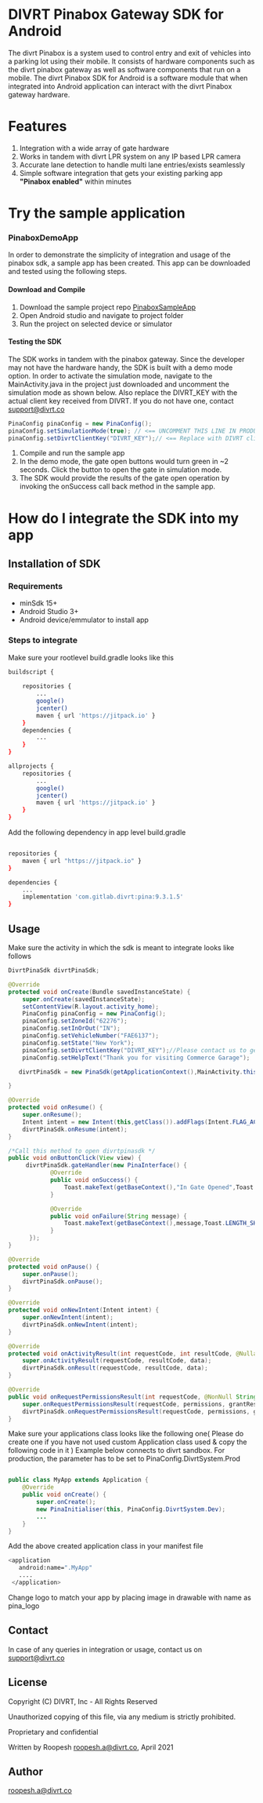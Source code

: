 # DIVRT Pinabox Gateway SDK for Android

The divrt Pinabox is a system used to control entry and exit of vehicles into a parking lot using their mobile. It consists of hardware components such as the divrt pinabox gateway as well as software components that run on a mobile. The divrt Pinabox SDK for Android is a software module that when integrated into Android application can interact with the divrt Pinabox gateway hardware.

# Features

1. Integration with a wide array of gate hardware
1. Works in tandem with divrt LPR system on any IP based LPR camera
1. Accurate lane detection to handle multi lane entries/exists seamlessly  
1. Simple software integration that gets your existing parking app **"Pinabox enabled"** within minutes

# Try the sample application
### PinaboxDemoApp 
In order to demonstrate the simplicity of integration and usage of the pinabox sdk, a sample app has been created. This app can be downloaded and tested using the following steps.
#### Download and Compile


1. Download the sample project repo [PinaboxSampleApp](https://github.com/divrt/pinabox_android_sdk_sample)
1. Open Android studio and navigate to project folder
1. Run the project on selected device or simulator

#### Testing the SDK 
The SDK works in tandem with the pinabox gateway. Since the developer may not have the hardware handy, the SDK is built with a demo mode option. In order to activate the simulation mode, navigate to the MainActivity.java in the project just downloaded and uncomment the simulation mode as shown below. Also replace the DIVRT_KEY with the actual client key received from DIVRT. If you do not have one, contact support@divrt.co

```java
PinaConfig pinaConfig = new PinaConfig();
pinaConfig.setSimulationMode(true); // <== UNCOMMENT THIS LINE IN PRODUCTION
pinaConfig.setDivrtClientKey("DIVRT_KEY");// <== Replace with DIVRT client key.
```

1. Compile and run the sample app
2. In the demo mode, the gate open buttons would turn green in ~2 seconds. Click the button to open the gate in simulation mode.
3. The SDK would provide the results of the gate open operation by invoking the onSuccess call back method in the sample app.

# How do I integrate the SDK into my app 

## Installation of SDK

### Requirements
- minSdk 15+ 
- Android Studio 3+
- Android device/emmulator to install app


### Steps to integrate

Make sure your rootlevel build.gradle looks like this


```bash
buildscript {
    
    repositories {
        ...
        google()
        jcenter()
        maven { url 'https://jitpack.io' }
    }
    dependencies {
        ...
    }
}

allprojects {
    repositories {
        ...
        google()
        jcenter()
        maven { url 'https://jitpack.io' }
    }
}
```
Add the following dependency in app level build.gradle
```bash

repositories {
    maven { url "https://jitpack.io" }
}

dependencies {
    ...
    implementation 'com.gitlab.divrt:pina:9.3.1.5'
}
```

## Usage
Make sure the activity in which the sdk is meant to integrate looks like follows

```java
DivrtPinaSdk divrtPinaSdk;

@Override
protected void onCreate(Bundle savedInstanceState) {
    super.onCreate(savedInstanceState);
    setContentView(R.layout.activity_home);
    PinaConfig pinaConfig = new PinaConfig();
    pinaConfig.setZoneId("62276");
    pinaConfig.setInOrOut("IN");
    pinaConfig.setVehicleNumber("FAE6137");
    pinaConfig.setState("New York");
    pinaConfig.setDivrtClientKey("DIVRT_KEY");//Please contact us to get your key
    pinaConfig.setHelpText("Thank you for visiting Commerce Garage");

   divrtPinaSdk = new PinaSdk(getApplicationContext(),MainActivity.this,pinaConfig);

}

@Override
protected void onResume() {
    super.onResume();
    Intent intent = new Intent(this,getClass()).addFlags(Intent.FLAG_ACTIVITY_SINGLE_TOP);
    divrtPinaSdk.onResume(intent);
}

/*Call this method to open divrtpinasdk */
public void onButtonClick(View view) {
     divrtPinaSdk.gateHandler(new PinaInterface() {
            @Override
            public void onSuccess() {
                Toast.makeText(getBaseContext(),"In Gate Opened",Toast.LENGTH_SHORT).show();
            }

            @Override
            public void onFailure(String message) {
                Toast.makeText(getBaseContext(),message,Toast.LENGTH_SHORT).show();
            }
      });
}

@Override
protected void onPause() {
    super.onPause();
    divrtPinaSdk.onPause();
}

@Override
protected void onNewIntent(Intent intent) {
    super.onNewIntent(intent);
    divrtPinaSdk.onNewIntent(intent);
}

@Override
protected void onActivityResult(int requestCode, int resultCode, @Nullable Intent data) {
    super.onActivityResult(requestCode, resultCode, data);
    divrtPinaSdk.onResult(requestCode, resultCode, data);
}

@Override
public void onRequestPermissionsResult(int requestCode, @NonNull String[] permissions, @NonNull int[] grantResults) {
    super.onRequestPermissionsResult(requestCode, permissions, grantResults);
    divrtPinaSdk.onRequestPermissionsResult(requestCode, permissions, grantResults);
}

```
Make sure your applications class looks like the following one( Please do create one if you have not used custom Application class used & copy the following code in it )
Example below connects to divrt sandbox. For production, the parameter has to be set to PinaConfig.DivrtSystem.Prod
```java

public class MyApp extends Application {
    @Override
    public void onCreate() {
        super.onCreate();
        new PinaInitialiser(this, PinaConfig.DivrtSystem.Dev);
        ...
    }
}
```

Add the above created application class in your manifest file
```bash
<application
   android:name=".MyApp"
   ....
 </application>
```

Change logo to match your app by placing image in drawable with name as pina_logo

## Contact
In case of any queries in integration or usage, contact us on support@divrt.co

## License
Copyright (C) DIVRT, Inc - All Rights Reserved

Unauthorized copying of this file, via any medium is strictly prohibited.

Proprietary and confidential

Written by Roopesh <roopesh.a@divrt.co>, April 2021

## Author
roopesh.a@divrt.co
